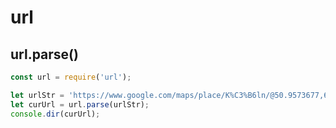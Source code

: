 url
===

## url.parse()
```javascript
const url = require('url');

let urlStr = 'https://www.google.com/maps/place/K%C3%B6ln/@50.9573677,6.6871347,10z/data=!3m1!4b1!4m5!3m4!1s0x47bf259169ab2fe5:0x42760fc4a2a77f0!8m2!3d50.9376617!4d6.9598389';
let curUrl = url.parse(urlStr); 
console.dir(curUrl);
```

## 